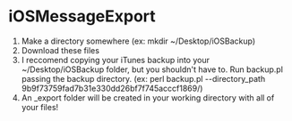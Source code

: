 iOSMessageExport
================
1. Make a directory somewhere (ex: mkdir ~/Desktop/iOSBackup)
2. Download these files
3. I reccomend copying your iTunes backup into your ~/Desktop/iOSBackup folder, but you shouldn't have to. Run backup.pl passing the backup directory. (ex: perl backup.pl --directory_path 9b9f73759fad7b31e330dd26bf7f745acccf1869/)
4. An _export folder will be created in your working directory with all of your files! 
